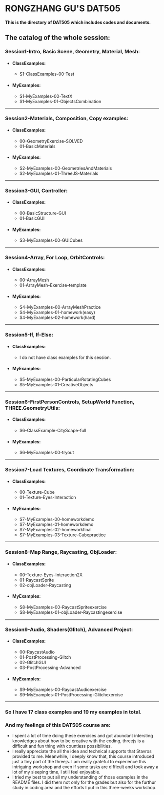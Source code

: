 # RONGZHANG GU'S DAT505
#### This is the directory of DAT505 which includes codes and documents.
## The catalog of the whole session:
### Session1-Intro, Basic Scene, Geometry, Material, Mesh:
  * #### ClassExamples:
    * S1-ClassExamples-00-Test
  * #### MyExamples:
    * S1-MyExamples-00-TextX
    * S1-MyExamples-01-ObjectsCombination

*********************

### Session2-Materials, Composition, Copy examples:
  * #### ClassExamples:
    * 00-GeometryExercise-SOLVED
    * 01-BasicMaterials
  * #### MyExamples:
    * S2-MyExamples-00-GeometriesAndMaterials
    * S2-MyExamples-01-ThreeJS-Materials

*********************

### Session3-GUI, Controller:
  * #### ClassExamples:
    * 00-BasicStructure-GUI
    * 01-BasicGUI
  * #### MyExamples:
    * S3-MyExamples-00-GUICubes

*********************

### Session4-Array, For Loop, OrbitControls:
  * #### ClassExamples:
    * 00-ArrayMesh
    * 01-ArrayMesh-Exercise-template
  * #### MyExamples:
    * S4-MyExamples-00-ArrayMeshPractice
    * S4-MyExamples-01-homework(easy)
    * S4-MyExamples-02-homework(hard)

*********************

### Session5-If, If-Else:
  * #### ClassExamples:
    * I do not have class examples for this session.
  * #### MyExamples:
    * S5-MyExamples-00-ParticularRotatingCubes
    * S5-MyExamples-01-CreativeObjects

*********************

### Session6-FirstPersonControls, SetupWorld Function, THREE.GeometryUtils:
  * #### ClassExamples:
    * S6-ClassExample-CityScape-full
  * #### MyExamples:
    * S6-MyExamples-00-tryout

*********************

### Session7-Load Textures, Coordinate Transformation:
  * #### ClassExamples:
    * 00-Texture-Cube
    * 01-Texture-Eyes-Interaction
  * #### MyExamples:
    * S7-MyExamples-00-homeworkdemo
    * S7-MyExamples-01-homeworkdemo
    * S7-MyExamples-02-homeworkfinal
    * S7-MyExamples-03-Texture-Cubepractice

*********************

### Session8-Map Range, Raycasting, ObjLoader:
  * #### ClassExamples:
    * 00-Texture-Eyes-Interaction2X
    * 01-RaycastSprite
    * 02-objLoader-Raycasting
  * #### MyExamples:
    * S8-MyExamples-00-RaycastSpriteexercise
    * S8-MyExamples-01-objLoader-Raycastingexercise

*********************

### Session9-Audio, Shaders(Glitch), Advanced Project:
  * #### ClassExamples:
    * 00-RaycastAudio
    * 01-PostProcessing-Glitch
    * 02-GlitchGUI
    * 03-PostProcessing-Advanced
  * #### MyExamples:
    * S9-MyExamples-00-RaycastAudioexercise
    * S9-MyExamples-01-PostProcessing-Glitchexercise

*********************

### So I have 17 class examples and 19 my examples in total.

### And my feelings of this DAT505 course are:
  * I spent a lot of time doing these exercises and got abundant intersting knowledges about how to be creative with the coding, threejs is a difficult and fun thing with countless possibilities.
  * I really appreciate the all the idea and technical supports that Stavros provided to me. Meanwhile, I deeply know that, this course introduced just a tiny part of the threejs. I am really grateful to experience this intriguing workshop and even if some tasks are difficult and took away a lot of my sleeping time, I still feel enjoyable.
  * I tried my best to put all my understanding of those examples in the README files. I did them not only for the grades but also for the furthur study in coding area and the efforts I put in this three-weeks workshop.
